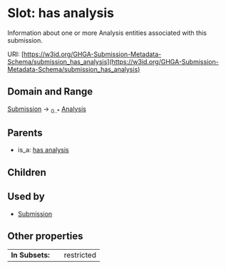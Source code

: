 
# Slot: has analysis


Information about one or more Analysis entities associated with this submission.

URI: [https://w3id.org/GHGA-Submission-Metadata-Schema/submission_has_analysis](https://w3id.org/GHGA-Submission-Metadata-Schema/submission_has_analysis)


## Domain and Range

[Submission](Submission.md) &#8594;  <sub>0..\*</sub> [Analysis](Analysis.md)

## Parents

 *  is_a: [has analysis](has_analysis.md)

## Children


## Used by

 * [Submission](Submission.md)

## Other properties

|  |  |  |
| --- | --- | --- |
| **In Subsets:** | | restricted |

